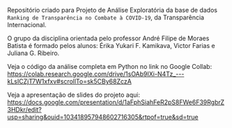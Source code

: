 
Repositório criado para Projeto de Análise Exploratória da base de dados ``Ranking de Transparência no Combate à COVID-19``, da Transparência Internacional.

O grupo da disciplina orientada pelo professor André Filipe de Moraes Batista é formado pelos alunos: Érika Yukari F. Kamikava, Victor Farias e Juliana G. Ribeiro. 

Veja o código da análise completa em Python no link no Google Collab: https://colab.research.google.com/drive/1sOAb9IXi-N4Tz_---kLsICZjT7W1xfxv#scrollTo=sk5CBy68ZczA

Veja a apresentação de slides do projeto aqui: https://docs.google.com/presentation/d/1aFphSiahFeR2pS8FWe6F39RgbrZ3HDkr/edit?usp=sharing&ouid=103418957948602716305&rtpof=true&sd=true
